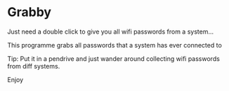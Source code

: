 # Grabby
Just need a double click to give you all wifi passwords from a system...

This programme grabs all passwords that a system has ever connected to

Tip: 
Put it in a pendrive and just wander around collecting wifi passwords from diff systems.

Enjoy
